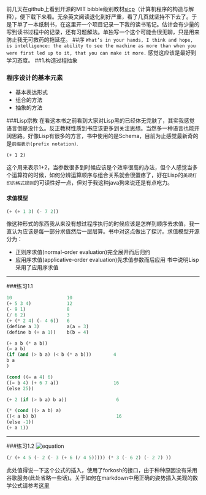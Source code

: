   前几天在github上看到开源的MIT bibble级别教材[sicp](https://github.com/sarabander/sicp-pdf)（计算机程序的构造与解释），便下载下来看。无奈英文阅读退化到好严重，看了几页就坚持不下去了。于是下单了一本纸制书，在这里开一个项目记录一下我的读书笔记。估计会有少量的写到读书过程中的记录，还有习题解法。单独写一个这个可能会很无聊，只是用来防止我无可救药的拖延症。
##序
  ` What’s in your hands, I think and hope, is intelligence: the ability to see the machine as more than when
you were first led up to it, that you can make it more. `
  感觉这应该是最好到学习态度。
##1.构造过程抽象
### 程序设计的基本元素
* 基本表达形式
* 组合的方法
* 抽象的方法  

###Lisp宗教
  在看这本书之前看到大家对Lisp黑的已经体无完肤了，其实我感觉语言倒是没什么。反正教材性质到书应该更多到关注思想。当然多一种语言也能开阔思路。好像Lisp有很多的方言，书中使用的是Schema，目前为止感觉最新奇的是`前缀表示(prefix notation)`.
```Lisp
(+ 1 2)
```
这个用来表示1+2，当参数很多到时候应该是个效率很高的办法，但个人感觉当多个运算符的时候，如何分辨运算顺序与组合关系就会很蛋疼了，好在Lisp的`美观打印的格式规则`的可读性好一点，但对于我这种java狗来说还是有点吃力。
#### 求值模型
```lisp
(+ (+ 1 3) (- 7 2))
```
像这种形式的东西我从来没有想过程序执行的时候应该是怎样到顺序去求值，我一直认为应该是每一部分求值然后一层层算。书中对这点做出了探讨。求值模型开源分为：  
* 正则序求值(normal-order evaluation)完全展开而后归约
* 应用序求值(applicative-order evaluation)先求值参数而后应用
书中说明Lisp采用了应用序求值

-----------------------------------------------------------------
###练习1.1
```lisp
10                    10
(+ 5 3 4)             12
(- 9 1)               8
(/ 6 2)               3
(+ (* 2 4) (- 4 6))   6
(define a 3)          a(a = 3)
(define b (+ a 1))    b(b = 4)

(+ a b (* a b))
(= a b)
(if (and (> b a) (< b (* a b)))        4
b a
)

(cond ((= a 4) 6)
((= b 4) (+ 6 7 a))                    16
(else 25))

(+ 2 (if (> b a) b a))                  6

(* (cond ((> a b) a)
((< a b) b)                             16
(else -1))
(+ a 1))
```
-----------------------------------------------------------------
###练习1.2
![equation]("http://latex.codecogs.com/gif.latex?\frac{5+4+(2-3-(6+\frac{4}{5}))}{3(6-2)(2-7)}")


```lisp
(/ (+ 4 5 (- 2 (- 3 (+ 6 (/ 4 5))))) (* 3 (- 6 2) (- 2 7) ))
``` 

此处值得说一下这个公式的插入，使用了forkosh的接口，由于种种原因没有采用谷歌服务(此处省略一些话)。关于如何在markdown中用正确的姿势插入美观的数学公式请参考[这里](http://blog.csdn.net/xiahouzuoxin/article/details/26478179)
